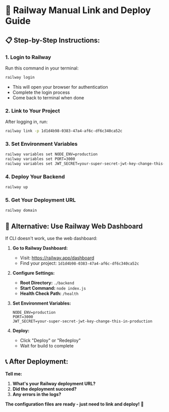 # 🚀 Railway Manual Link and Deploy Guide

## 📋 **Step-by-Step Instructions:**

### 1. **Login to Railway**
Run this command in your terminal:
```bash
railway login
```
- This will open your browser for authentication
- Complete the login process
- Come back to terminal when done

### 2. **Link to Your Project**
After logging in, run:
```bash
railway link -p 1d1d4b98-0383-47a4-af6c-df6c340ca52c
```

### 3. **Set Environment Variables**
```bash
railway variables set NODE_ENV=production
railway variables set PORT=3000
railway variables set JWT_SECRET=your-super-secret-jwt-key-change-this-in-production
```

### 4. **Deploy Your Backend**
```bash
railway up
```

### 5. **Get Your Deployment URL**
```bash
railway domain
```

## 🎯 **Alternative: Use Railway Web Dashboard**

If CLI doesn't work, use the web dashboard:

1. **Go to Railway Dashboard:**
   - Visit: https://railway.app/dashboard
   - Find your project: `1d1d4b98-0383-47a4-af6c-df6c340ca52c`

2. **Configure Settings:**
   - **Root Directory:** `./backend`
   - **Start Command:** `node index.js`
   - **Health Check Path:** `/health`

3. **Set Environment Variables:**
   ```
   NODE_ENV=production
   PORT=3000
   JWT_SECRET=your-super-secret-jwt-key-change-this-in-production
   ```

4. **Deploy:**
   - Click "Deploy" or "Redeploy"
   - Wait for build to complete

## 📞 **After Deployment:**

**Tell me:**
1. **What's your Railway deployment URL?**
2. **Did the deployment succeed?**
3. **Any errors in the logs?**

**The configuration files are ready - just need to link and deploy!** 🚀
